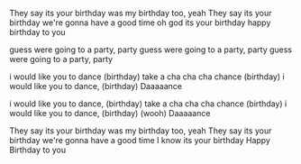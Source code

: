 They say its your birthday
was my birthday too, yeah
They say its your birthday
we're gonna have a good time
oh god its your birthday
happy birthday to you

guess were going to a party, party
guess were going to a party, party
guess were going to a party, party

i would like you to dance (birthday)
take a cha cha cha chance (birthday)
i would like you to dance, (birthday)
Daaaaance

i would like you to dance, (birthday)
take a cha cha cha chance (birthday)
i would like you to dance, (birthday)
(wooh) Daaaaance

They say its your birthday
was my birthday too, yeah
They say its your birthday
we're gonna have a good time
I know its your birthday
Happy Birthday to you
